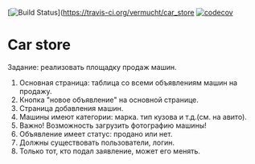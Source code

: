 [![Build Status](https://travis-ci.org/vermucht/car_store.svg?branch=master)](https://travis-ci.org/vermucht/car_store
[![codecov](https://codecov.io/gh/vermucht/car_store/branch/master/graph/badge.svg)](https://codecov.io/gh/vermucht/car_store)
# Car store

Задание: реализовать площадку продаж машин.
1. Основная страница: таблица со всеми объявлениям машин на продажу.
1. Кнопка "новое объявление" на основной странице. 
1. Страница добавления машин.
1. Машины имеют категории: марка. тип кузова и т.д.(см. на авито).
1. Важно! Возможность загрузить фотографию машины!
1. Объявление имеет статус: продано или нет.
1. Должны существовать пользователи, логин. 
1. Только тот, кто подал заявление, может его менять.
